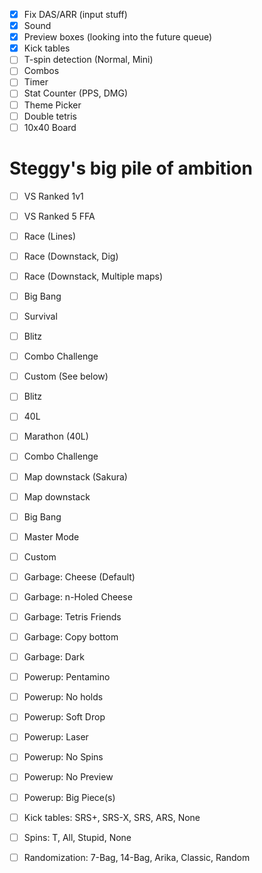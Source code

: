 - [x] Fix DAS/ARR (input stuff)
- [x] Sound
- [x] Preview boxes (looking into the future queue)
- [x] Kick tables
- [ ] T-spin detection (Normal, Mini)
- [ ] Combos
- [ ] Timer
- [ ] Stat Counter (PPS, DMG)
- [ ] Theme Picker
- [ ] Double tetris
- [ ] 10x40 Board

# Steggy's big pile of ambition
- [ ] VS Ranked 1v1
- [ ] VS Ranked 5 FFA
- [ ] Race (Lines)
- [ ] Race (Downstack, Dig)
- [ ] Race (Downstack, Multiple maps)
- [ ] Big Bang
- [ ] Survival
- [ ] Blitz
- [ ] Combo Challenge
- [ ] Custom (See below)

- [ ] Blitz
- [ ] 40L
- [ ] Marathon (40L)
- [ ] Combo Challenge
- [ ] Map downstack (Sakura)
- [ ] Map downstack
- [ ] Big Bang
- [ ] Master Mode
- [ ] Custom

- [ ] Garbage: Cheese (Default)
- [ ] Garbage: n-Holed Cheese
- [ ] Garbage: Tetris Friends
- [ ] Garbage: Copy bottom
- [ ] Garbage: Dark
- [ ] Powerup: Pentamino
- [ ] Powerup: No holds
- [ ] Powerup: Soft Drop
- [ ] Powerup: Laser
- [ ] Powerup: No Spins
- [ ] Powerup: No Preview
- [ ] Powerup: Big Piece(s)
- [ ] Kick tables: SRS+, SRS-X, SRS, ARS, None
- [ ] Spins: T, All, Stupid, None
- [ ] Randomization: 7-Bag, 14-Bag, Arika, Classic, Random
